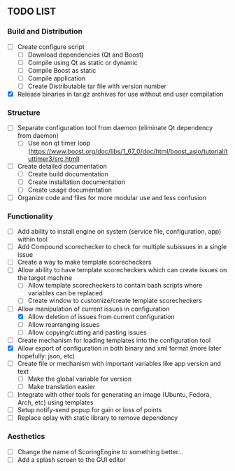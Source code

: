 ## TODO LIST
### Build and Distribution
- [ ] Create configure script
  - [ ] Download dependencies (Qt and Boost)
  - [ ] Compile using Qt as static or dynamic
  - [ ] Compile Boost as static
  - [ ] Compile application
  - [ ] Create Distributable tar file with version number
- [X] Release binaries in tar.gz archives for use without end user compilation
### Structure
- [ ] Separate configuration tool from daemon (eliminate Qt dependency from daemon)
  - [ ] Use non qt timer loop (https://www.boost.org/doc/libs/1_67_0/doc/html/boost_asio/tutorial/tuttimer3/src.html)
- [ ] Create detailed documentation
  - [ ] Create build documentation
  - [ ] Create installation documentation
  - [ ] Create usage documentation
- [ ] Organize code and files for more modular use and less confusion
### Functionality
- [ ] Add ability to install engine on system (service file, configuration, app) within tool
- [ ] Add Compound scorechecker to check for multiple subissues in a single issue
- [ ] Create a way to make template scorecheckers
- [ ] Allow ability to have template scorecheckers which can create issues on the target machine
  - [ ] Allow template scorecheckers to contain bash scripts where variables can be replaced
  - [ ] Create window to customize/create template scorecheckers
- [ ] Allow manipulation of current issues in configuration
  - [X] Allow deletion of issues from current configuration
  - [ ] Allow rearranging issues
  - [ ] Allow copying/cutting and pasting issues
- [ ] Create mechanism for loading templates into the configuration tool
- [X] Allow export of configuration in both binary and xml format (more later hopefully: json, etc)
- [ ] Create file or mechanism with important variables like app version and text
  - [ ] Make the global variable for version
  - [ ] Make translation easier
- [ ] Integrate with other tools for generating an image (Ubuntu, Fedora, Arch, etc) using templates
- [ ] Setup notify-send popup for gain or loss of points
- [ ] Replace aplay with static library to remove dependency
### Aesthetics
- [ ] Change the name of ScoringEngine to something better...
- [ ] Add a splash screen to the GUI editor
